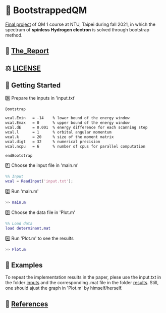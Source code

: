 # 🧭 BootstrappedQM

[Final project](./QM_Final_Project.pdf) of QM 1 course at NTU, Taipei during fall 2021, in which the spectrum of **spinless Hydrogen electron** is solved through bootstrap method.

## 📜 [The_Report](./QM1_Final_Project_BootstrapQM.pdf)

## ⚖️ [LICENSE](./LICENSE)

## 🔰 Getting Started

0️⃣ Prepare the inputs in 'input.txt'

```txt
Bootstrap

wcal.Emin   = -14    % lower bound of the energy window
wcal.Emax   = 0      % upper bound of the energy window
wcal.dE     = 0.001  % energy difference for each scanning step
wcal.l      = 1      % orbital angular momentum
wcal.k      = 20     % size of the moment matrix
wcal.digt   = 32     % numerical precision
wcal.ncpu   = 6      % number of cpus for parallel computation

endBootstrap
```

1️⃣ Choose the input file in 'main.m'

```Matlab
%% Input
wcal = ReadInput('input.txt');
```

2️⃣ Run 'main.m'

```Matlab
>> main.m
```

3️⃣ Choose the data file in 'Plot.m'

```Matlab
%% Load data
load determinant.mat
```

4️⃣ Run 'Plot.m' to see the results

```Matlab
>> Plot.m
```

## 🏁 Examples

To repeat the implementation results in the paper, plese use the input.txt in the folder [inputs](./inputs) and the corresponding .mat file in the folder [results](./results). Still, one should ajust the graph in 'Plot.m' by himself/herself.

## 📓 [References](./references)
